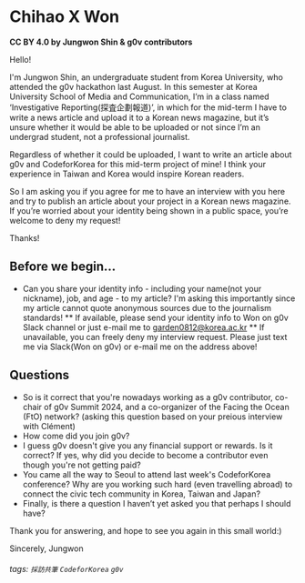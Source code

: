 # Chihao  X Won

**CC BY 4.0 by Jungwon Shin & g0v contributors**

Hello!

I'm Jungwon Shin, an undergraduate student from Korea University, who attended the g0v hackathon last August.
In this semester at Korea University School of Media and Communication, I’m in a class named ‘Investigative Reporting(探査企劃報道)’, in which for the mid-term I have to write a news article and upload it to a Korean news magazine, but it’s unsure whether it would be able to be uploaded or not since I’m an undergrad student, not a professional journalist.

Regardless of whether it could be uploaded, I want to write an article about g0v and CodeforKorea for this mid-term project of mine! I think your experience in Taiwan and Korea would inspire Korean readers.

So I am asking you if you agree for me to have an interview with you here and try to publish an article about your project in a Korean news magazine. If you’re worried about your identity being shown in a public space, you’re welcome to deny my request!

Thanks!

Before we begin...
---
- Can you share your identity info - including your name(not your nickname), job, and age - to my article? I'm asking this importantly since my article cannot quote anonymous sources due to the journalism standards! 
** If available, please send your identity info to Won on g0v Slack channel or just e-mail me to garden0812@korea.ac.kr
** If unavailable, you can freely deny my interview request. Please just text me via Slack(Won on g0v) or e-mail me on the address above!

Questions
---
- So is it correct that you're nowadays working as a g0v contributor, co-chair of g0v Summit 2024, and a co-organizer of the Facing the Ocean (FtO) network? (asking this question based on your preious interview with Clément)
- How come did you join g0v?
- I guess g0v doesn't give you any financial support or rewards. Is it correct? If yes, why did you decide to become a contributor even though you're not getting paid?
- You came all the way to Seoul to attend last week's CodeforKorea conference? Why are you working such hard (even travelling abroad) to connect the civic tech community in Korea, Taiwan and Japan?
-  Finally, is there a question I haven’t yet asked you that perhaps I should have?


Thank you for answering,
and hope to see you again in this small world:)

Sincerely,
Jungwon

###### tags: `採訪共筆` `CodeforKorea` `g0v`
